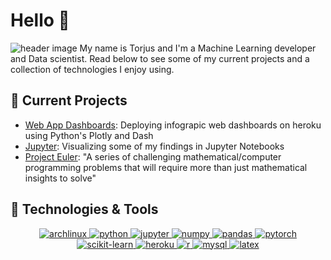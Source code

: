 # Hello 👋
![header image](https://w.wallhaven.cc/full/wq/wallhaven-wq56px.jpg)
My name is Torjus and I'm a Machine Learning developer and Data scientist. 
Read below to see some of my current projects and a collection of technologies I enjoy using.

## :open_book: Current Projects 
- [Web App Dashboards](https://plotly.com/dash/): Deploying infograpic web dashboards on heroku using Python's Plotly and Dash
- [Jupyter](https://jupyter.org/): Visualizing some of my findings in Jupyter Notebooks
- [Project Euler](https://github.com/snoofalus/project_euler): "A series of challenging mathematical/computer programming problems that will require more than just mathematical insights to solve"

## 🔧 Technologies & Tools
<div align="center">
  
  <a href="">![archlinux](https://img.shields.io/badge/Arch_Linux-1793D1?style=for-the-badge&logo=arch-linux&logoColor=white)
  <a href="">![python](https://img.shields.io/badge/Python-3776AB?style=for-the-badge&logo=python&logoColor=white)
  <a href="">![jupyter](https://img.shields.io/badge/Jupyter-F37626.svg?&style=for-the-badge&logo=Jupyter&logoColor=white)
  <a href="">![numpy](https://img.shields.io/badge/Numpy-777BB4?style=for-the-badge&logo=numpy&logoColor=white)
  <a href="">![pandas](https://img.shields.io/badge/Pandas-2C2D72?style=for-the-badge&logo=pandas&logoColor=white)
  <a href="">![pytorch](https://img.shields.io/badge/PyTorch-EE4C2C?style=for-the-badge&logo=PyTorch&logoColor=white)
  <a href="">![scikit-learn](https://img.shields.io/badge/scikit_learn-F7931E?style=for-the-badge&logo=scikit-learn&logoColor=white)
  <a href="">![heroku](https://img.shields.io/badge/Heroku-430098?style=for-the-badge&logo=heroku&logoColor=white)
  <a href="">![r](https://img.shields.io/badge/R-276DC3?style=for-the-badge&logo=r&logoColor=white)
  <a href="">![mysql](https://img.shields.io/badge/MySQL-005C84?style=for-the-badge&logo=mysql&logoColor=white)
  <a href="">![latex](https://img.shields.io/badge/LaTeX-47A141?style=for-the-badge&logo=LaTeX&logoColor=white)
  
</div>
